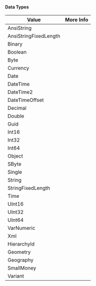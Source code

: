 #### Data Types

|Value|More Info|
|-|-|
|AnsiString||
|AnsiStringFixedLength||
|Binary||
|Boolean||
|Byte||
|Currency||
|Date||
|DateTime||
|DateTime2||
|DateTimeOffset||
|Decimal||
|Double||
|Guid||
|Int16||
|Int32||
|Int64||
|Object||
|SByte||
|Single||
|String||
|StringFixedLength||
|Time||
|UInt16||
|UInt32||
|UInt64||
|VarNumeric||
|Xml||
|HierarchyId||
|Geometry||
|Geography||
|SmallMoney||
|Variant||